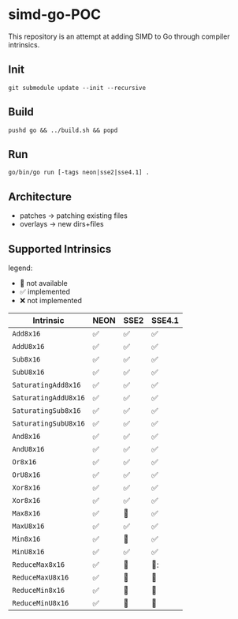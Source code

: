 # simd-go-POC

This repository is an attempt at adding SIMD to Go through compiler intrinsics.

## Init

```
git submodule update --init --recursive
```

## Build

```
pushd go && ../build.sh && popd
```

## Run

```
go/bin/go run [-tags neon|sse2|sse4.1] .
```

## Architecture

- patches -> patching existing files
- overlays -> new dirs+files

## Supported Intrinsics

legend:
  - :no_entry_sign: not available
  - :white_check_mark: implemented
  - :x: not implemented

| Intrinsic            | NEON               | SSE2               | SSE4.1             |
|----------------------|--------------------|--------------------|--------------------|
| `Add8x16`            | :white_check_mark: | :white_check_mark: | :white_check_mark: |
| `AddU8x16`           | :white_check_mark: | :white_check_mark: | :white_check_mark: |
| `Sub8x16`            | :white_check_mark: | :white_check_mark: | :white_check_mark: |
| `SubU8x16`           | :white_check_mark: | :white_check_mark: | :white_check_mark: |
| `SaturatingAdd8x16`  | :white_check_mark: | :white_check_mark: | :white_check_mark: |
| `SaturatingAddU8x16` | :white_check_mark: | :white_check_mark: | :white_check_mark: |
| `SaturatingSub8x16`  | :white_check_mark: | :white_check_mark: | :white_check_mark: |
| `SaturatingSubU8x16` | :white_check_mark: | :white_check_mark: | :white_check_mark: |
| `And8x16`            | :white_check_mark: | :white_check_mark: | :white_check_mark: |
| `AndU8x16`           | :white_check_mark: | :white_check_mark: | :white_check_mark: |
| `Or8x16`             | :white_check_mark: | :white_check_mark: | :white_check_mark: |
| `OrU8x16`            | :white_check_mark: | :white_check_mark: | :white_check_mark: |
| `Xor8x16`            | :white_check_mark: | :white_check_mark: | :white_check_mark: |
| `Xor8x16`            | :white_check_mark: | :white_check_mark: | :white_check_mark: |
| `Max8x16`            | :white_check_mark: | :no_entry_sign:    | :white_check_mark: |
| `MaxU8x16`           | :white_check_mark: | :white_check_mark: | :white_check_mark: |
| `Min8x16`            | :white_check_mark: | :no_entry_sign:    | :white_check_mark: |
| `MinU8x16`           | :white_check_mark: | :white_check_mark: | :white_check_mark: |
| `ReduceMax8x16`      | :white_check_mark: | :no_entry_sign:    | :no_entry_sign::   |
| `ReduceMaxU8x16`     | :white_check_mark: | :no_entry_sign:    | :no_entry_sign:    |
| `ReduceMin8x16`      | :white_check_mark: | :no_entry_sign:    | :no_entry_sign:    |
| `ReduceMinU8x16`     | :white_check_mark: | :no_entry_sign:    | :no_entry_sign:    |
